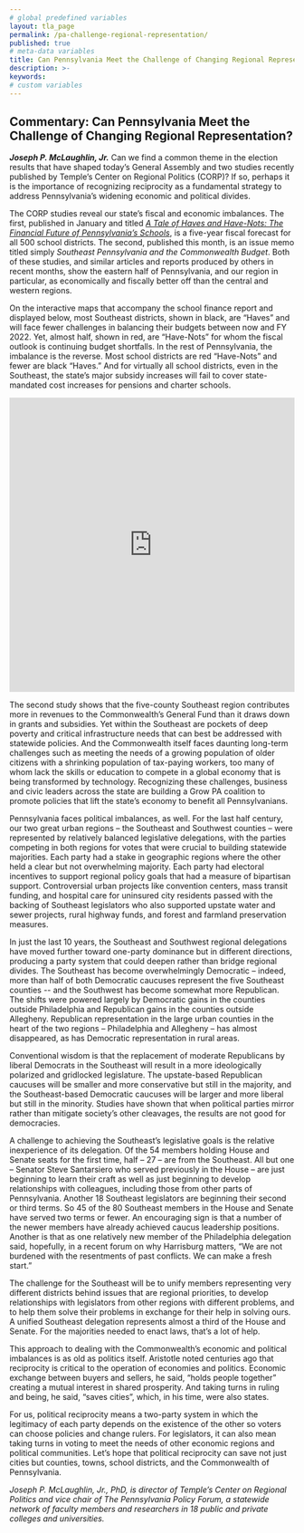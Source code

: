 ```yaml
---
# global predefined variables
layout: tla_page
permalink: /pa-challenge-regional-representation/
published: true
# meta-data variables
title: Can Pennsylvania Meet the Challenge of Changing Regional Representation?
description: >-
keywords:
# custom variables
---
```

## Commentary: Can Pennsylvania Meet the Challenge of Changing Regional Representation?

**_Joseph P. McLaughlin, Jr._**
Can we find a common theme in the election results that have shaped today’s General Assembly and two studies recently published by Temple’s Center on Regional Politics (CORP)? If so, perhaps it is the importance of recognizing reciprocity as a fundamental strategy to address Pennsylvania’s widening economic and political divides.

The CORP studies reveal our state’s fiscal and economic imbalances. The first, published in January and titled [_A Tale of Haves and Have-Nots: The Financial Future of Pennsylvania’s Schools_](http://www.cla.temple.edu/center-on-regional-politics/pa-school-districts-financial-future-2019/), is a five-year fiscal forecast for all 500 school districts. The second, published this month, is an issue memo titled simply _Southeast Pennsylvania and the Commonwealth Budget_. Both of these studies, and similar articles and reports produced by others in recent months, show the eastern half of Pennsylvania, and our region in particular, as economically and fiscally better off than the central and western regions.  

On the interactive maps that accompany the school finance report and displayed below, most Southeast districts, shown in black, are “Haves” and will face fewer challenges in balancing their budgets between now and FY 2022.  Yet, almost half, shown in red, are “Have-Nots” for whom the fiscal outlook is continuing budget shortfalls. In the rest of Pennsylvania, the imbalance is the reverse. Most school districts are red “Have-Nots” and fewer are black “Haves.” And for virtually all school districts, even in the Southeast, the state’s major subsidy increases will fail to cover state-mandated cost increases for pensions and charter schools.

<div class="container video-container">
  <iframe width="100%" height="520" frameborder="0" src="https://mjather.carto.com/builder/c65fe742-52e9-482c-af64-4bd3bf9a22c8/embed" allowfullscreen webkitallowfullscreen mozallowfullscreen oallowfullscreen msallowfullscreen></iframe>
</div> 

The second study shows that the five-county Southeast region contributes more in revenues to the Commonwealth’s General Fund than it draws down in grants and subsidies. Yet within the Southeast are pockets of deep poverty and critical infrastructure needs that can best be addressed with statewide policies. And the Commonwealth itself faces daunting long-term challenges such as meeting the needs of a growing population of older citizens with a shrinking population of tax-paying workers, too many of whom lack the skills or education to compete in a global economy that is being transformed by technology. Recognizing these challenges, business and civic leaders across the state are building a Grow PA coalition to promote policies that lift the state’s economy to benefit all Pennsylvanians.  

Pennsylvania faces political imbalances, as well. For the last half century, our two great urban regions – the Southeast and Southwest counties – were represented by relatively balanced legislative delegations, with the parties competing in both regions for votes that were crucial to building statewide majorities. Each party had a stake in geographic regions where the other held a clear but not overwhelming majority. Each party had electoral incentives to support regional policy goals that had a measure of bipartisan support.  Controversial urban projects like convention centers, mass transit funding, and hospital care for uninsured city residents passed with the backing of Southeast legislators who also supported upstate water and sewer projects, rural highway funds, and forest and farmland preservation measures.

In just the last 10 years, the Southeast and Southwest regional delegations have moved further toward one-party dominance but in different directions, producing a party system that could deepen rather than bridge regional divides. The Southeast has become overwhelmingly Democratic – indeed, more than half of both Democratic caucuses represent the five Southeast counties -- and the Southwest has become somewhat more Republican. The shifts were powered largely by Democratic gains in the counties outside Philadelphia and Republican gains in the counties outside Allegheny. Republican representation in the large urban counties in the heart of the two regions – Philadelphia and Allegheny – has almost disappeared, as has Democratic representation in rural areas.

<script id="infogram_0_190a83c8-f559-4a8a-b1e5-9af39f511f9f" title="SE and SW 2" src="https://e.infogram.com/js/dist/embed.js?4YE" type="text/javascript"></script>

<script id="infogram_0_190a83c8-f559-4a8a-b1e5-9af39f511f9f" title="SE and SW 2" src="https://e.infogram.com/js/dist/embed.js?4YE" type="text/javascript"></script>

Conventional wisdom is that the replacement of moderate Republicans by liberal Democrats in the Southeast will result in a more ideologically polarized and gridlocked legislature. The upstate-based Republican caucuses will be smaller and more conservative but still in the majority, and the Southeast-based Democratic caucuses will be larger and more liberal but still in the minority. Studies have shown that when political parties mirror rather than mitigate society’s other cleavages, the results are not good for democracies.

A challenge to achieving the Southeast’s legislative goals is the relative inexperience of its delegation. Of the 54 members holding House and Senate seats for the first time, half – 27 – are from the Southeast. All but one – Senator Steve Santarsiero who served previously in the House – are just beginning to learn their craft as well as just beginning to develop relationships with colleagues, including those from other parts of Pennsylvania. Another 18 Southeast legislators are beginning their second or third terms. So 45 of the 80 Southeast members in the House and Senate have served two terms or fewer. An encouraging sign is that a number of the newer members have already achieved caucus leadership positions. Another is that as one relatively new member of the Philadelphia delegation said, hopefully, in a recent forum on why Harrisburg matters, “We are not burdened with the resentments of past conflicts. We can make a fresh start.”

The challenge for the Southeast will be to unify members representing very different districts behind issues that are regional priorities, to develop relationships with legislators from other regions with different problems, and to help them solve their problems in exchange for their help in solving ours. A unified Southeast delegation represents almost a third of the House and Senate. For the majorities needed to enact laws, that’s a lot of help.

This approach to dealing with the Commonwealth’s economic and political imbalances is as old as politics itself. Aristotle noted centuries ago that reciprocity is critical to the operation of economies and politics. Economic exchange between buyers and sellers, he said, “holds people together” creating a mutual interest in shared prosperity. And taking turns in ruling and being, he said, “saves cities”, which, in his time, were also states. 

For us, political reciprocity means a two-party system in which the legitimacy of each party depends on the existence of the other so voters can choose policies and change rulers. For legislators, it can also mean taking turns in voting to meet the needs of other economic regions and political communities. Let’s hope that political reciprocity can save not just cities but counties, towns, school districts, and the Commonwealth of Pennsylvania.

_Joseph P. McLaughlin, Jr., PhD, is director of Temple’s Center on Regional Politics and vice chair of The Pennsylvania Policy Forum, a statewide network of faculty members and researchers in 18 public and private colleges and universities._
